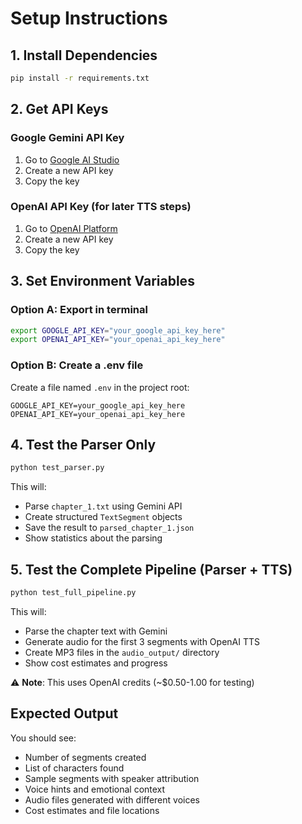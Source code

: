 # Setup Instructions

## 1. Install Dependencies

```bash
pip install -r requirements.txt
```

## 2. Get API Keys

### Google Gemini API Key

1. Go to [Google AI Studio](https://makersuite.google.com/app/apikey)
2. Create a new API key
3. Copy the key

### OpenAI API Key (for later TTS steps)

1. Go to [OpenAI Platform](https://platform.openai.com/api-keys)
2. Create a new API key
3. Copy the key

## 3. Set Environment Variables

### Option A: Export in terminal

```bash
export GOOGLE_API_KEY="your_google_api_key_here"
export OPENAI_API_KEY="your_openai_api_key_here"
```

### Option B: Create a .env file

Create a file named `.env` in the project root:

```
GOOGLE_API_KEY=your_google_api_key_here
OPENAI_API_KEY=your_openai_api_key_here
```

## 4. Test the Parser Only

```bash
python test_parser.py
```

This will:

- Parse `chapter_1.txt` using Gemini API
- Create structured `TextSegment` objects
- Save the result to `parsed_chapter_1.json`
- Show statistics about the parsing

## 5. Test the Complete Pipeline (Parser + TTS)

```bash
python test_full_pipeline.py
```

This will:

- Parse the chapter text with Gemini
- Generate audio for the first 3 segments with OpenAI TTS
- Create MP3 files in the `audio_output/` directory
- Show cost estimates and progress

⚠️ **Note**: This uses OpenAI credits (~$0.50-1.00 for testing)

## Expected Output

You should see:

- Number of segments created
- List of characters found
- Sample segments with speaker attribution
- Voice hints and emotional context
- Audio files generated with different voices
- Cost estimates and file locations
